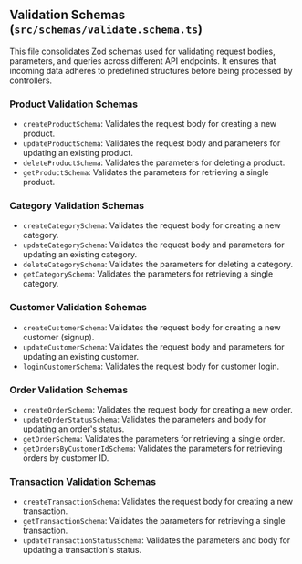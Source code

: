 ## Validation Schemas (`src/schemas/validate.schema.ts`)

This file consolidates Zod schemas used for validating request bodies, parameters, and queries across different API endpoints. It ensures that incoming data adheres to predefined structures before being processed by controllers.

### Product Validation Schemas

- `createProductSchema`: Validates the request body for creating a new product.
- `updateProductSchema`: Validates the request body and parameters for updating an existing product.
- `deleteProductSchema`: Validates the parameters for deleting a product.
- `getProductSchema`: Validates the parameters for retrieving a single product.

### Category Validation Schemas

- `createCategorySchema`: Validates the request body for creating a new category.
- `updateCategorySchema`: Validates the request body and parameters for updating an existing category.
- `deleteCategorySchema`: Validates the parameters for deleting a category.
- `getCategorySchema`: Validates the parameters for retrieving a single category.

### Customer Validation Schemas

- `createCustomerSchema`: Validates the request body for creating a new customer (signup).
- `updateCustomerSchema`: Validates the request body and parameters for updating an existing customer.
- `loginCustomerSchema`: Validates the request body for customer login.

### Order Validation Schemas

- `createOrderSchema`: Validates the request body for creating a new order.
- `updateOrderStatusSchema`: Validates the parameters and body for updating an order's status.
- `getOrderSchema`: Validates the parameters for retrieving a single order.
- `getOrdersByCustomerIdSchema`: Validates the parameters for retrieving orders by customer ID.

### Transaction Validation Schemas

- `createTransactionSchema`: Validates the request body for creating a new transaction.
- `getTransactionSchema`: Validates the parameters for retrieving a single transaction.
- `updateTransactionStatusSchema`: Validates the parameters and body for updating a transaction's status.
